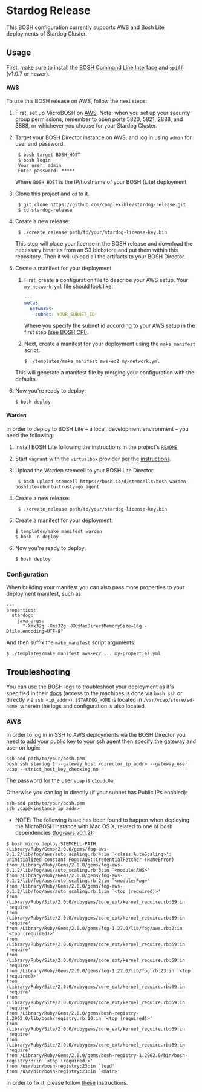 # Stardog Release

This [BOSH](http://bosh.io) configuration currently supports AWS and Bosh Lite deployments of Stardog Cluster.

## Usage

First, make sure to install the [BOSH Command Line Interface](https://bosh.io/docs/bosh-cli.html)
and [`spiff`](https://github.com/cloudfoundry-incubator/spiff#installation) (v1.0.7 or newer).

#### AWS

To use this BOSH release on AWS, follow the next steps:

1. First, set up MicroBOSH on [AWS](https://bosh.io/docs/deploy-microbosh-to-aws.html).
	Note: when you set up your security group permissions, remember to open ports
	5820, 5821, 2888, and 3888, or whichever you choose for your Stardog Cluster.
	
2. Target your BOSH Director instance on AWS, and log in using `admin` for user and password.
    
		$ bosh target BOSH_HOST
		$ bosh login
		Your user: admin
		Enter password: *****

	Where `BOSH_HOST` is the IP/hostname of your BOSH (Lite) deployment.

3. Clone this project and `cd` to it.

		$ git clone https://github.com/complexible/stardog-release.git
		$ cd stardog-release

4. Create a new release:
		
		$ ./create_release path/to/your/stardog-license-key.bin

	This step will place your license in the BOSH release and download the necessary
	binaries from an S3 blobstore and put them within this repository. Then it will
	upload all the artifacts to your BOSH Director.
5. Create a manifest for your deployment
	
	1. First, create a configuration file to describe your AWS setup. Your `my-network.yml` file should look like:

		```yaml
		---
		meta: 
		  networks:
		    subnet: YOUR_SUBNET_ID
		```

		Where you specify the subnet id according to your AWS setup in the first step [(see BOSH CPI)](http://bosh.io/docs/aws-cpi.html).

	2. Next, create a manifest for your deployment using the `make_manifest` script:
	
		```
		$ ./templates/make_manifest aws-ec2 my-network.yml
		```
	This will generate a manifest file by merging your configuration with the defaults.

6. Now you're ready to deploy:

	```
	$ bosh deploy
	```

#### Warden

In order to deploy to BOSH Lite – a local, development environment – you need the following:

1. Install BOSH Lite following the instructions in
the project's [`README`](https://github.com/cloudfoundry/bosh-lite#install-bosh-lite)
2. Start `vagrant` with the `virtualbox` provider per the [instructions](https://github.com/cloudfoundry/bosh-lite#using-the-virtualbox-provider).
3. Upload the Warden stemcell to your BOSH Lite Director:

		$ bosh upload stemcell https://bosh.io/d/stemcells/bosh-warden-boshlite-ubuntu-trusty-go_agent

4. Create a new release:
		
		$ ./create_release path/to/your/stardog-license-key.bin

5. Create a manifest for your deployment:

	```
	$ templates/make_manifest warden
	$ bosh -n deploy
	```

6. Now you're ready to deploy:

	```
	$ bosh deploy
	```

### Configuration

When building your manifest you can also pass more properties to your deployment manifest, such as:

```
---
properties:
  stardog:
    java_args:
      "-Xmx32g -Xms32g -XX:MaxDirectMemorySize=16g -Dfile.encoding=UTF-8"

```

And then suffix the `make_manifest` script arguments:

```
$ ./templates/make_manifest aws-ec2 ... my-properties.yml
```


## Troubleshooting

You can use the BOSH logs to troubleshoot your deployment as it's specified in their [docs](https://bosh.io/docs/job-logs.html)
(access to the machines is done via `bosh ssh` or directly via `ssh <ip_addr>`).
`$STARDOG_HOME` is located in `/var/vcap/store/sd-home`, wherein the logs and configuration
is also located.

### AWS

In order to log in in SSH to AWS deployments via the BOSH Director you need to add your public key to your ssh agent
then specify the gateway and user on login:

```
ssh-add path/to/your/bosh.pem
bosh ssh stardog 1 --gateway_host <director_ip_addr> --gateway_user vcap --strict_host_key_checking no
```

The password for the user `vcap` is `c1oudc0w`.

Otherwise you can log in directly (if your subnet has Public IPs enabled):

```
ssh-add path/to/your/bosh.pem
ssh vcap@<instance_ip_addr>
```

* NOTE: The following issue has been found to happen when deploying the MicroBOSH instance with Mac OS X, related to one of bosh dependencies [(fog-aws v0.1.2)](https://github.com/fog/fog-aws/issues/83#issuecomment-98167805):
	
```	
$ bosh micro deploy STEMCELL-PATH
/Library/Ruby/Gems/2.0.0/gems/fog-aws-0.1.2/lib/fog/aws/auto_scaling.rb:4:in `<class:AutoScaling>': uninitialized constant Fog::AWS::CredentialFetcher (NameError)
from /Library/Ruby/Gems/2.0.0/gems/fog-aws-0.1.2/lib/fog/aws/auto_scaling.rb:3:in `<module:AWS>'
from /Library/Ruby/Gems/2.0.0/gems/fog-aws-0.1.2/lib/fog/aws/auto_scaling.rb:2:in `<module:Fog>'
from /Library/Ruby/Gems/2.0.0/gems/fog-aws-0.1.2/lib/fog/aws/auto_scaling.rb:1:in `<top (required)>'
from /Library/Ruby/Site/2.0.0/rubygems/core_ext/kernel_require.rb:69:in `require'
from /Library/Ruby/Site/2.0.0/rubygems/core_ext/kernel_require.rb:69:in `require'
from /Library/Ruby/Gems/2.0.0/gems/fog-1.27.0/lib/fog/aws.rb:2:in `<top (required)>'
from /Library/Ruby/Site/2.0.0/rubygems/core_ext/kernel_require.rb:69:in `require'
from /Library/Ruby/Site/2.0.0/rubygems/core_ext/kernel_require.rb:69:in `require'
from /Library/Ruby/Gems/2.0.0/gems/fog-1.27.0/lib/fog.rb:23:in `<top (required)>'
from /Library/Ruby/Site/2.0.0/rubygems/core_ext/kernel_require.rb:69:in `require'
from /Library/Ruby/Site/2.0.0/rubygems/core_ext/kernel_require.rb:69:in `require'
from /Library/Ruby/Gems/2.0.0/gems/bosh-registry-1.2962.0/lib/bosh/registry.rb:10:in `<top (required)>'
from /Library/Ruby/Site/2.0.0/rubygems/core_ext/kernel_require.rb:69:in `require'
from /Library/Ruby/Site/2.0.0/rubygems/core_ext/kernel_require.rb:69:in `require'
from /Library/Ruby/Gems/2.0.0/gems/bosh-registry-1.2962.0/bin/bosh-registry:3:in `<top (required)>'
from /usr/bin/bosh-registry:23:in `load'
from /usr/bin/bosh-registry:23:in `<main>'
```

In order to fix it, please follow [these](http://stackoverflow.com/questions/29627590/bosh-deploy-get-uninitialized-constant-fogawscredentialfetcher-nameerror/29638183#29638183) instructions.